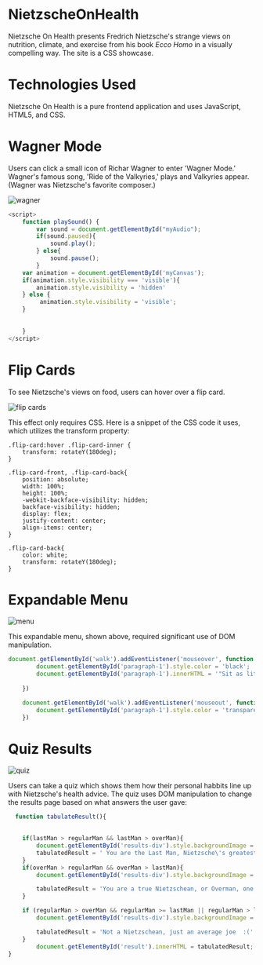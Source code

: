 
# NietzscheOnHealth

Nietzsche On Health presents Fredrich Nietzsche's strange views on nutrition, climate, and exercise from his book *Ecco Homo* in a visually compelling way. The site is a CSS showcase. 

# Technologies Used

Nietzsche On Health is a pure frontend application and uses JavaScript, HTML5, and CSS. 

# Wagner Mode 
Users can click a small icon of Richar Wagner to enter 'Wagner Mode.'  Wagner's famous song, 'Ride of the Valkyries,' plays and Valkyries appear. (Wagner was Nietzsche's favorite composer.) 

![wagner](https://media.giphy.com/media/wqL5FaH1H4RvJX0Tlc/giphy.gif)

``` js
<script>
    function playSound() {
        var sound = document.getElementById("myAudio");
        if(sound.paused){
            sound.play();
        } else{
            sound.pause(); 
        }
    var animation = document.getElementById('myCanvas');
    if(animation.style.visibility === 'visible'){
        animation.style.visibility = 'hidden'
    } else {
         animation.style.visibility = 'visible';
    }
   
        
    }
</script>
```


# Flip Cards 

To see Nietzsche's views on food, users can hover over a flip card. 

![flip cards](https://media.giphy.com/media/pkUXwMxX2j3qzLyew8/giphy.gif)

This effect only requires CSS. Here is a snippet of the CSS code it uses, which utilizes the transform property: 

```
.flip-card:hover .flip-card-inner {
    transform: rotateY(180deg); 
}

.flip-card-front, .flip-card-back{
    position: absolute;
    width: 100%;
    height: 100%;
    -webkit-backface-visibility: hidden;
    backface-visibility: hidden;
    display: flex;
    justify-content: center;
    align-items: center;
}

.flip-card-back{
    color: white;
    transform: rotateY(180deg); 
}
```

# Expandable Menu 

![menu](https://media.giphy.com/media/I0696Yve4LoYNtLnli/giphy.gif)

This expandable menu, shown above, required significant use of DOM manipulation. 

```js
document.getElementById('walk').addEventListener('mouseover', function () {
        document.getElementById('paragraph-1').style.color = 'black'; 
        document.getElementById('paragraph-1').innerHTML = '"Sit as little as possible; give no credence to any thought that was not born outdoors while one moved about freely-- in which the muscles are not celebrating a feast, too. All prejudices come from the intestines."'; 
        
    })

    document.getElementById('walk').addEventListener('mouseout', function () {
        document.getElementById('paragraph-1').style.color = 'transparent'
    })


```

# Quiz Results
![quiz](https://media.giphy.com/media/lDSrmeYof6JkyiKJSV/giphy.gif)

Users can take a quiz which shows them how their personal habbits line up with Nietzsche's health advice. The quiz uses DOM manipulation to change the results page based on what answers the user gave: 
```js 
  function tabulateResult(){

 
    if(lastMan > regularMan && lastMan > overMan){
        document.getElementById('results-div').style.backgroundImage = 'url(https://images.unsplash.com/photo-1578916171728-46686eac8d58?ixlib=rb-1.2.1&ixid=eyJhcHBfaWQiOjEyMDd9&auto=format&fit=crop&w=1334&q=80)'
        tabulatedResult = ' You are the Last Man, Nietzsche\'s greatest fear for humanity\'s future. However, knowing Nietzsche, that\'s probably not such a bad thing.'
    } 
    if(overMan > regularMan && overMan > lastMan){
        document.getElementById('results-div').style.backgroundImage = 'url(https://images.unsplash.com/photo-1532444458054-01a7dd3e9fca?ixlib=rb-1.2.1&ixid=eyJhcHBfaWQiOjEyMDd9&auto=format&fit=crop&w=2224&q=80)'

        tabulatedResult = 'You are a true Nietzschean, or Overman, one who creates new values to vanquish nihilism. Enjoy!'
    }

    if (regularMan > overMan && regularMan >= lastMan || regularMan > lastMan && regularMan >= overMan) {
        document.getElementById('results-div').style.backgroundImage = 'url(https://images.unsplash.com/photo-1590343365416-788d3e16a065?ixlib=rb-1.2.1&ixid=eyJhcHBfaWQiOjEyMDd9&auto=format&fit=crop&w=1334&q=80)'

        tabulatedResult = 'Not a Nietzschean, just an average joe  :('
    }
        document.getElementById('result').innerHTML = tabulatedResult; 
}

```


